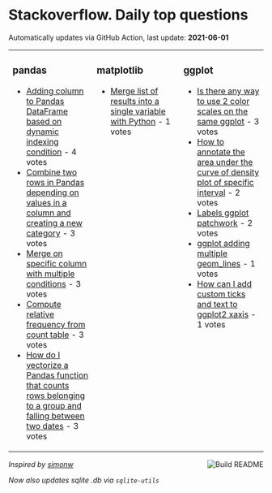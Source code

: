 # Stackoverflow. Daily top questions 

Automatically updates via GitHub Action, last update: **<!-- date starts -->2021-06-01<!-- date ends -->**


<table><tr><td valign="top" width="33%">

### pandas
<!-- pandas starts -->
* [Adding column to Pandas DataFrame based on dynamic indexing condition](https://stackoverflow.com/questions/67782893/adding-column-to-pandas-dataframe-based-on-dynamic-indexing-condition) - 4 votes
* [Combine two rows in Pandas depending on values in a column and creating a new category](https://stackoverflow.com/questions/67790784/combine-two-rows-in-pandas-depending-on-values-in-a-column-and-creating-a-new-ca) - 3 votes
* [Merge on specific column with multiple conditions](https://stackoverflow.com/questions/67786158/merge-on-specific-column-with-multiple-conditions) - 3 votes
* [Compute relative frequency from count table](https://stackoverflow.com/questions/67795923/compute-relative-frequency-from-count-table) - 3 votes
* [How do I vectorize a Pandas function that counts rows belonging to a group and falling between two dates](https://stackoverflow.com/questions/67783431/how-do-i-vectorize-a-pandas-function-that-counts-rows-belonging-to-a-group-and-f) - 3 votes
<!-- pandas ends -->
</td><td valign="top" width="34%">


### matplotlib
<!-- matplotlib starts -->
* [Merge list of results into a single variable with Python](https://stackoverflow.com/questions/67794684/merge-list-of-results-into-a-single-variable-with-python) - 1 votes
<!-- matplotlib ends -->
</td><td valign="top" width="34%">


### ggplot
<!-- ggplot2 starts -->
* [Is there any way to use 2 color scales on the same ggplot](https://stackoverflow.com/questions/67789467/is-there-any-way-to-use-2-color-scales-on-the-same-ggplot) - 3 votes
* [How to annotate the area under the curve of density plot of specific interval](https://stackoverflow.com/questions/67786838/how-to-annotate-the-area-under-the-curve-of-density-plot-of-specific-interval) - 2 votes
* [Labels ggplot patchwork](https://stackoverflow.com/questions/67785239/labels-ggplot-patchwork) - 2 votes
* [ggplot adding multiple geom_lines](https://stackoverflow.com/questions/67795880/ggplot-adding-multiple-geom-lines) - 1 votes
* [How can I add custom ticks and text to ggplot2 xaxis](https://stackoverflow.com/questions/67794987/how-can-i-add-custom-ticks-and-text-to-ggplot2-x-axis) - 1 votes
<!-- ggplot2 ends -->
</td></tr></table>

<a href="https://github.com/hp0404/hp0404/actions"><img src="https://github.com/hp0404/hp0404/workflows/Build%20README/badge.svg" align="right" alt="Build README"></a> <p>*Inspired by  [simonw](https://github.com/simonw/simonw)*</p> <p> *Now also updates sqlite .db via `sqlite-utils`* </p>
